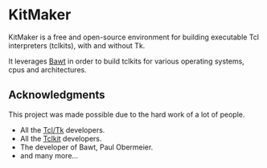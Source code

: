 # KitMaker

KitMaker is a free and open-source environment for building executable Tcl interpreters (tclkits), with and without Tk.

It leverages [Bawt](https://www.tcl3d.org/bawt/index.html) in order to build tclkits for various operating systems, cpus and architectures.

## Acknowledgments

This project was made possible due to the hard work of a lot of people.
- All the [Tcl/Tk](https://www.tcl.tk/) developers.
- All the [Tclkit](https://www.equi4.com/tclkit/) developers.
- The developer of Bawt, Paul Obermeier.
- and many more...
